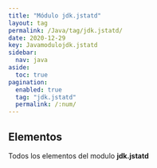```yaml
---
title: "Módulo jdk.jstatd"
layout: tag
permalink: /Java/tag/jdk.jstatd/
date: 2020-12-29
key: Javamodulojdk.jstatd
sidebar: 
  nav: java
aside: 
  toc: true
pagination: 
  enabled: true
  tag: "jdk.jstatd"
  permalink: /:num/
---
```


<h2>Elementos</h2>
Todos los elementos del modulo <strong>jdk.jstatd</strong>
